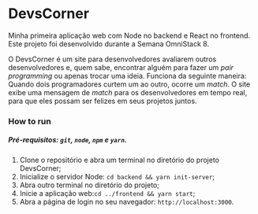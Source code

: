 # DevsCorner

Minha primeira aplicação web com Node no backend e React no frontend. Este projeto foi desenvolvido durante a Semana OmniStack 8.

O DevsCorner é um site para desenvolvedores avaliarem outros desenvolvedores e, 
quem sabe, encontrar alguém para fazer um _pair programming_ ou apenas trocar uma ideia. 
Funciona da seguinte maneira: Quando dois programadores curtem um ao outro, ocorre um _match_.
O site exibe uma mensagem de _match_ para os desenvolvedores em tempo real, para que eles possam ser felizes em seus projetos juntos.

### How to run

##### Pré-requisitos: `git`, `node`, `npm` e `yarn`.

1. Clone o repositório e abra um terminal no diretório do projeto DevsCorner;
2. Inicialize o servidor Node: `cd backend && yarn init-server`;
3. Abra outro terminal no diretório do projeto;
4. Inicie a aplicação web:`cd ../frontend && yarn start`;
5. Abra a página de login no seu navegador: `http://localhost:3000`.
